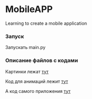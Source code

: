 # MobileAPP
Learning to create a mobile application


### Запуск
Запускать main.py

### Описание файлов с кодами

Картинки лежат [тут](https://github.com/MrUDDoff/MobileAPP/tree/master/CallScreen/data/images)

Код для анимаций лежит [тут](https://github.com/MrUDDoff/MobileAPP/blob/master/CallScreen/uix/screens/baseclass/callscreen.py)

А код самого приложения [тут](https://github.com/MrUDDoff/MobileAPP/blob/master/CallScreen/uix/screens/kv/callscreen.kv)
